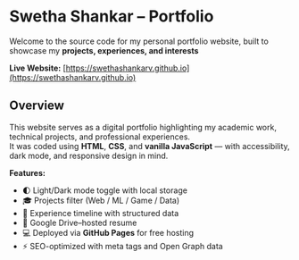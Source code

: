 # Swetha Shankar – Portfolio

Welcome to the source code for my personal portfolio website, built to showcase my **projects, experiences, and interests**

**Live Website:** [https://swethashankarv.github.io](https://swethashankarv.github.io)

## Overview

This website serves as a digital portfolio highlighting my academic work, technical projects, and professional experiences.  
It was coded using **HTML**, **CSS**, and **vanilla JavaScript** — with accessibility, dark mode, and responsive design in mind.

**Features:**
- 🌓 Light/Dark mode toggle with local storage
- 🎓 Projects filter (Web / ML / Game / Data)
- 🧠 Experience timeline with structured data
- 📄 Google Drive–hosted resume
- 💻 Deployed via **GitHub Pages** for free hosting
- ⚡ SEO-optimized with meta tags and Open Graph data
